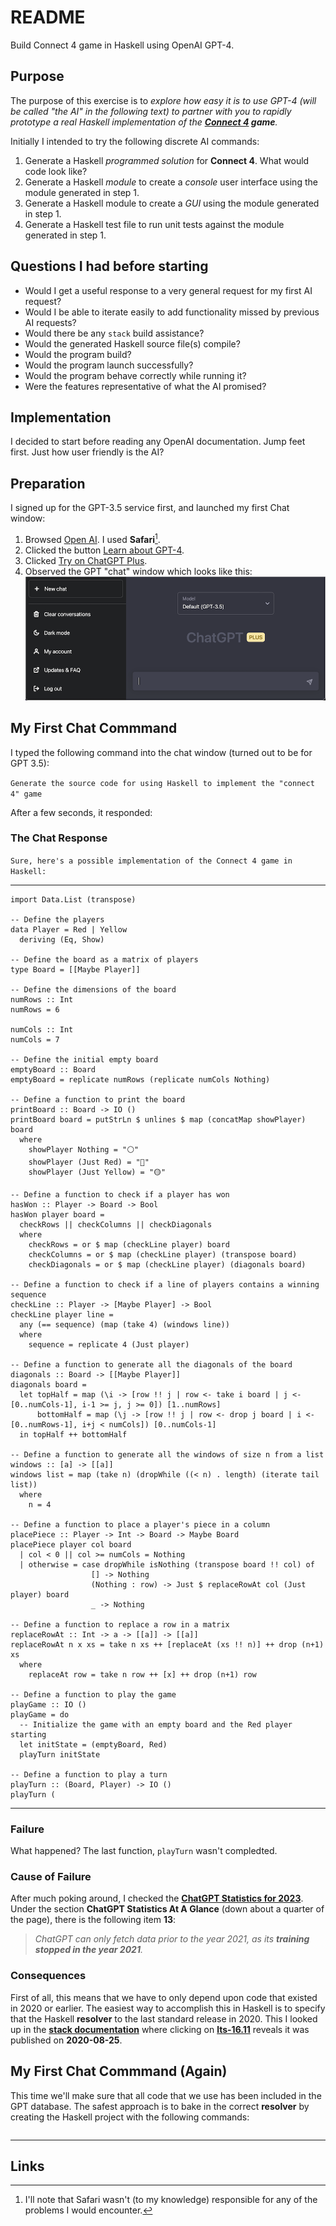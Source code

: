 # README

Build Connect 4 game in Haskell using OpenAI GPT-4.

## Purpose

The purpose of this exercise is to *explore how easy it is to use GPT-4 (will be called "the AI" in the following text) to partner with you to rapidly prototype a real Haskell implementation of the **[Connect 4](https://en.wikipedia.org/wiki/Connect_Four) game**.*

Initially I intended to try the following discrete AI commands:

1. Generate a Haskell *programmed solution* for **Connect 4**.  What would code look like?
2. Generate a Haskell *module* to create a *console* user interface using the module generated in step 1.
3. Generate a Haskell module to create a *GUI* using the module generated in step 1.
4. Generate a Haskell test file to run unit tests against the module generated in step 1.

## Questions I had before starting

* Would I get a useful response to a very general request for my first AI request?
* Would I be able to iterate easily to add functionality missed by previous AI requests?
* Would there be any `stack` build assistance?
* Would the generated Haskell source file(s) compile?
* Would the program build?
* Would the program launch successfully?
* Would the program behave correctly while running it?
* Were the features representative of what the AI promised?

## Implementation

I decided to start before reading any OpenAI documentation.  Jump feet first.  Just how user friendly is the AI?

## Preparation

I signed up for the GPT-3.5 service first, and launched my first Chat window:

1. Browsed [Open AI](https://openai.com).  I used **Safari**[^1].
1. Clicked the button [Learn about GPT-4](https://openai.com/product/gpt-4).
1. Clicked [Try on ChatGPT Plus](http://chat.openai.com/).
1. Observed the GPT "chat" window which looks like this:
    ![Initial GPT Chat Window](images/InitialGPTChatWindow.png)

## My First Chat Commmand

I typed the following command into the chat window (turned out to be for GPT 3.5):

`Generate the source code for using Haskell to implement the "connect 4" game`

After a few seconds, it responded:

### The Chat Response

`Sure, here's a possible implementation of the Connect 4 game in Haskell:`

---

```text
import Data.List (transpose)

-- Define the players
data Player = Red | Yellow
  deriving (Eq, Show)

-- Define the board as a matrix of players
type Board = [[Maybe Player]]

-- Define the dimensions of the board
numRows :: Int
numRows = 6

numCols :: Int
numCols = 7

-- Define the initial empty board
emptyBoard :: Board
emptyBoard = replicate numRows (replicate numCols Nothing)

-- Define a function to print the board
printBoard :: Board -> IO ()
printBoard board = putStrLn $ unlines $ map (concatMap showPlayer) board
  where
    showPlayer Nothing = "⚪"
    showPlayer (Just Red) = "🔴"
    showPlayer (Just Yellow) = "🟡"

-- Define a function to check if a player has won
hasWon :: Player -> Board -> Bool
hasWon player board =
  checkRows || checkColumns || checkDiagonals
  where
    checkRows = or $ map (checkLine player) board
    checkColumns = or $ map (checkLine player) (transpose board)
    checkDiagonals = or $ map (checkLine player) (diagonals board)

-- Define a function to check if a line of players contains a winning sequence
checkLine :: Player -> [Maybe Player] -> Bool
checkLine player line =
  any (== sequence) (map (take 4) (windows line))
  where
    sequence = replicate 4 (Just player)

-- Define a function to generate all the diagonals of the board
diagonals :: Board -> [[Maybe Player]]
diagonals board =
  let topHalf = map (\i -> [row !! j | row <- take i board | j <- [0..numCols-1], i-1 >= j, j >= 0]) [1..numRows]
      bottomHalf = map (\j -> [row !! j | row <- drop j board | i <- [0..numRows-1], i+j < numCols]) [0..numCols-1]
  in topHalf ++ bottomHalf

-- Define a function to generate all the windows of size n from a list
windows :: [a] -> [[a]]
windows list = map (take n) (dropWhile ((< n) . length) (iterate tail list))
  where
    n = 4

-- Define a function to place a player's piece in a column
placePiece :: Player -> Int -> Board -> Maybe Board
placePiece player col board
  | col < 0 || col >= numCols = Nothing
  | otherwise = case dropWhile isNothing (transpose board !! col) of
                  [] -> Nothing
                  (Nothing : row) -> Just $ replaceRowAt col (Just player) board
                  _ -> Nothing

-- Define a function to replace a row in a matrix
replaceRowAt :: Int -> a -> [[a]] -> [[a]]
replaceRowAt n x xs = take n xs ++ [replaceAt (xs !! n)] ++ drop (n+1) xs
  where
    replaceAt row = take n row ++ [x] ++ drop (n+1) row

-- Define a function to play the game
playGame :: IO ()
playGame = do
  -- Initialize the game with an empty board and the Red player starting
  let initState = (emptyBoard, Red)
  playTurn initState

-- Define a function to play a turn
playTurn :: (Board, Player) -> IO ()
playTurn (
```

---

### Failure

What happened?  The last function, `playTurn` wasn't compledted.

### Cause of Failure

After much poking around, I checked the **[ChatGPT Statistics for 2023](https://www.demandsage.com/chatgpt-statistics/)**.  Under the section **ChatGPT Statistics At A Glance** (down about a quarter of the page), there is the following item **13**:

> *ChatGPT can only fetch data prior to the year 2021, as its **training stopped in the year 2021**.*

### Consequences

First of all, this means that we have to only depend upon code that existed in 2020 or earlier.  The easiest way to accomplish this in Haskell is to specify that the Haskell **resolver** to the last standard release in 2020.  This I looked up in the **[stack documentation](https://www.stackage.org)** where clicking on **[lts-16.11](https://www.stackage.org/lts-16.11)** reveals it was published on **2020-08-25**.

## My First Chat Commmand (Again)

This time we'll make sure that all code that we use has been included in the GPT database.  The safest approach is to bake in the correct **resolver** by creating the Haskell project with the following commands:

``` bash

```

---

## Links

[^1]: I'll note that Safari wasn't (to my knowledge) responsible for any of the problems I would encounter.

